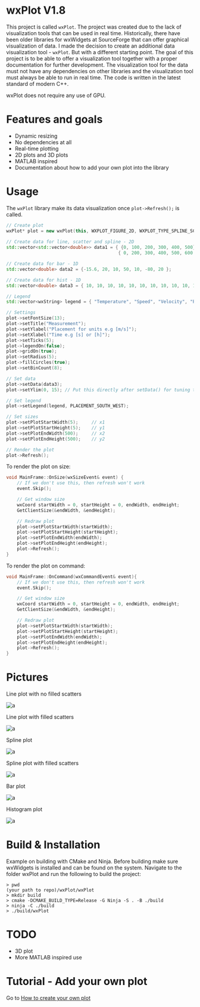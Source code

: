 # wxPlot V1.8

This project is called `wxPlot`. The project was created due to the lack of visualization tools that can be used in real time. Historically, there have been older libraries for wxWidgets at SourceForge that can offer graphical visualization of data. I made the decision to create an additional data visualization tool - `wxPlot`. But with a different starting point. The goal of this project is to be able to offer a visualization tool together with a proper documentation for further development. The visualization tool for the data must not have any dependencies on other libraries and the visualization tool must always be able to run in real time. The code is written in the latest standard of modern C++.

wxPlot does not require any use of GPU.

# Features and goals

- Dynamic resizing
- No dependencies at all
- Real-time plotting
- 2D plots and 3D plots
- MATLAB inspired
- Documentation about how to add your own plot into the library

# Usage

The `wxPlot` library make its data visualization once `plot->Refresh();` is called.

```cpp
// Create plot
wxPlot* plot = new wxPlot(this, WXPLOT_FIGURE_2D, WXPLOT_TYPE_SPLINE_SCATTER);
    
// Create data for line, scatter and spline - 2D
std::vector<std::vector<double>> data1 = { {0, 100, 200, 300, 400, 500}, {-10, -15 , -30, 20, 25, 30},  // Temperature (X, Y)
                                          { 0, 200, 300, 400, 500, 600 }, {0, 20 , 30, 35, 40, 42} };   // Speed (X, Y)

// Create data for bar - 1D
std::vector<double> data2 = {-15.6, 20, 10, 50, 10, -80, 20 };

// Create data for hist - 1D
std::vector<double> data3 = { 10, 10, 10, 10, 10, 10, 10, 10, 10, 10, 10, 20, 20, 20, 30, 30, 30, 40, 50, 50, 50, 50, 50, 50, 5, 5, 5, 0, 0, 0, 0, 0, 1, 1, 1, 1, 1, 1};

// Legend
std::vector<wxString> legend = { "Temperature", "Speed", "Velocity", "Pressure", "Acceleration", "Lumination", "Distance"};

// Settings
plot->setFontSize(13);
plot->setTitle("Measurement");
plot->setYlabel("Placement for units e.g [m/s]");
plot->setXlabel("Time e.g [s] or [h]");
plot->setTicks(5);
plot->legendOn(false);
plot->gridOn(true);
plot->setRadius(5);
plot->fillCircles(true);
plot->setBinCount(8);

// Set data 
plot->setData(data3);
plot->setYlim(0, 15); // Put this directly after setData() for tuning the Y-axis

// Set legend
plot->setLegend(legend, PLACEMENT_SOUTH_WEST);

// Set sizes
plot->setPlotStartWidth(5);     // x1
plot->setPlotStartHeight(5);    // y1
plot->setPlotEndWidth(500);     // x2
plot->setPlotEndHeight(500);    // y2

// Render the plot
plot->Refresh();
```

To render the plot on size:

```cpp
void MainFrame::OnSize(wxSizeEvent& event) {
    // If we don't use this, then refresh won't work
    event.Skip();

    // Get window size
    wxCoord startWidth = 0, startHeight = 0, endWidth, endHeight;
    GetClientSize(&endWidth, &endHeight);

    // Redraw plot
    plot->setPlotStartWidth(startWidth);
    plot->setPlotStartHeight(startHeight);
    plot->setPlotEndWidth(endWidth);
    plot->setPlotEndHeight(endHeight);
    plot->Refresh();
}
```

To render the plot on command:

```cpp
void MainFrame::OnCommand(wxCommandEvent& event){
    // If we don't use this, then refresh won't work
    event.Skip();

    // Get window size
    wxCoord startWidth = 0, startHeight = 0, endWidth, endHeight;
    GetClientSize(&endWidth, &endHeight);

    // Redraw plot
    plot->setPlotStartWidth(startWidth);
    plot->setPlotStartHeight(startHeight);
    plot->setPlotEndWidth(endWidth);
    plot->setPlotEndHeight(endHeight);
    plot->Refresh();
}
```

# Pictures

Line plot with no filled scatters

![a](https://github.com/DanielMartensson/wxPlot/blob/main/pictures/2D_line_scatter_no_fill.png?raw=true)

Line plot with filled scatters

![a](https://github.com/DanielMartensson/wxPlot/blob/main/pictures/2d_line_scatter_fill_large.png?raw=true)

Spline plot

![a](https://github.com/DanielMartensson/wxPlot/blob/main/pictures/2D_spline_no_scatter.png?raw=true)

Spline plot with filled scatters

![a](https://github.com/DanielMartensson/wxPlot/blob/main/pictures/2D_spline_with_scatter_fill.png?raw=true)

Bar plot

![a](https://github.com/DanielMartensson/wxPlot/blob/main/pictures/bar_plot_ready.png?raw=true)

Histogram plot

![a](https://github.com/DanielMartensson/wxPlot/blob/main/pictures/histogram.png?raw=true)

# Build & Installation
Example on building with CMake and Ninja.
Before building make sure wxWidgets is installed and can be found on the system. Navigate to the folder wxPlot and run the following to build the project:
```
> pwd
(your path to repo)/wxPlot/wxPlot
> mkdir build
> cmake -DCMAKE_BUILD_TYPE=Release -G Ninja -S . -B ./build
> ninja -C ./build
> ./build/wxPlot
```

# TODO

- 3D plot
- More MATLAB inspired use

# Tutorial - Add your own plot

Go to [How to create your own plot](https://github.com/DanielMartensson/wxPlot/tree/main/wxPlot/README.md)
